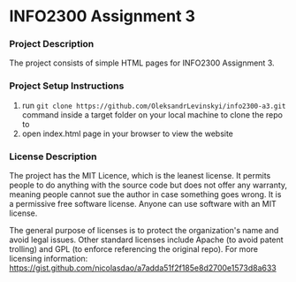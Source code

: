 # INFO2300 Assignment 3

### Project Description
The project consists of simple HTML pages for INFO2300 Assignment 3.

### Project Setup Instructions
1. run `git clone https://github.com/OleksandrLevinskyi/info2300-a3.git` command inside a target folder on your local machine to clone the repo to
2. open index.html page in your browser to view the website

### License Description
The project has the MIT Licence, which is the leanest license. It permits people to do anything with the source code but does not offer any warranty, meaning people cannot sue the author in case something goes wrong. It is a permissive free software license. Anyone can use software with an MIT license.

The general purpose of licenses is to protect the organization's name and avoid legal issues. Other standard licenses include Apache (to avoid patent trolling) and GPL (to enforce referencing the original repo). For more licensing information: https://gist.github.com/nicolasdao/a7adda51f2f185e8d2700e1573d8a633
